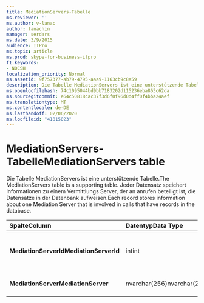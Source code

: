 ```yaml
---
title: MediationServers-Tabelle
ms.reviewer: ''
ms.author: v-lanac
author: lanachin
manager: serdars
ms.date: 3/9/2015
audience: ITPro
ms.topic: article
ms.prod: skype-for-business-itpro
f1.keywords:
- NOCSH
localization_priority: Normal
ms.assetid: 9f757377-ab79-4795-aaa9-1163cb9c8a59
description: Die Tabelle MediationServers ist eine unterstützende Tabelle. Jeder Datensatz speichert Informationen zu einem Vermittlungs Server, der an anrufen beteiligt ist, die Datensätze in der Datenbank aufweisen.
ms.openlocfilehash: 74c1095044bd9bb7183202d115236eba863c62da
ms.sourcegitcommit: e64c50818cac37f3d6f0f96d0d4ff0f4bba24aef
ms.translationtype: MT
ms.contentlocale: de-DE
ms.lasthandoff: 02/06/2020
ms.locfileid: "41815023"
---
```

# <a name="mediationservers-table"></a><span data-ttu-id="e153a-104">MediationServers-Tabelle</span><span class="sxs-lookup"><span data-stu-id="e153a-104">MediationServers table</span></span>
 
<span data-ttu-id="e153a-105">Die Tabelle MediationServers ist eine unterstützende Tabelle.</span><span class="sxs-lookup"><span data-stu-id="e153a-105">The MediationServers table is a supporting table.</span></span> <span data-ttu-id="e153a-106">Jeder Datensatz speichert Informationen zu einem Vermittlungs Server, der an anrufen beteiligt ist, die Datensätze in der Datenbank aufweisen.</span><span class="sxs-lookup"><span data-stu-id="e153a-106">Each record stores information about one Mediation Server that is involved in calls that have records in the database.</span></span>
  
|<span data-ttu-id="e153a-107">**Spalte**</span><span class="sxs-lookup"><span data-stu-id="e153a-107">**Column**</span></span>|<span data-ttu-id="e153a-108">**Datentyp**</span><span class="sxs-lookup"><span data-stu-id="e153a-108">**Data Type**</span></span>|<span data-ttu-id="e153a-109">**Schlüssel/Index**</span><span class="sxs-lookup"><span data-stu-id="e153a-109">**Key/Index**</span></span>|<span data-ttu-id="e153a-110">**Details**</span><span class="sxs-lookup"><span data-stu-id="e153a-110">**Details**</span></span>|
|:-----|:-----|:-----|:-----|
|<span data-ttu-id="e153a-111">**MediationServerId**</span><span class="sxs-lookup"><span data-stu-id="e153a-111">**MediationServerId**</span></span> <br/> |<span data-ttu-id="e153a-112">int</span><span class="sxs-lookup"><span data-stu-id="e153a-112">int</span></span>  <br/> |<span data-ttu-id="e153a-113">Primary</span><span class="sxs-lookup"><span data-stu-id="e153a-113">Primary</span></span>  <br/> |<span data-ttu-id="e153a-114">Eindeutige Nummer, die diesen Vermittlungs Server identifiziert.</span><span class="sxs-lookup"><span data-stu-id="e153a-114">Unique number identifying this Mediation Server.</span></span>  <br/> |
|<span data-ttu-id="e153a-115">**MediationServer**</span><span class="sxs-lookup"><span data-stu-id="e153a-115">**MediationServer**</span></span> <br/> |<span data-ttu-id="e153a-116">nvarchar(256)</span><span class="sxs-lookup"><span data-stu-id="e153a-116">nvarchar(256)</span></span>  <br/> | <br/> |<span data-ttu-id="e153a-117">Name des Vermittlungsservers.</span><span class="sxs-lookup"><span data-stu-id="e153a-117">Mediation Server name.</span></span>  <br/> |
   

